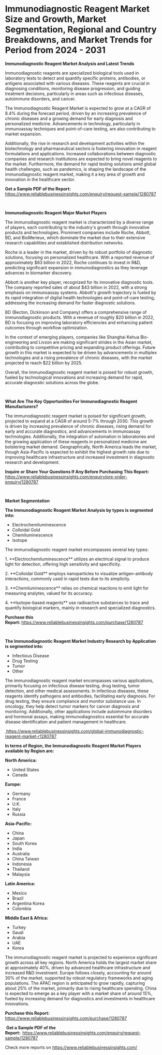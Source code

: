 <p><h1>Immunodiagnostic Reagent Market Size and Growth, Market Segmentation, Regional and Country Breakdowns, and Market Trends for Period from 2024 -  2031</h1></p><p><strong>Immunodiagnostic Reagent Market Analysis and Latest Trends</strong></p>
<p><p>Immunodiagnostic reagents are specialized biological tools used in laboratory tests to detect and quantify specific proteins, antibodies, or antigens associated with various diseases. These reagents are crucial in diagnosing conditions, monitoring disease progression, and guiding treatment decisions, particularly in areas such as infectious diseases, autoimmune disorders, and cancer. </p><p>The Immunodiagnostic Reagent Market is expected to grow at a CAGR of 8.4% during the forecast period, driven by an increasing prevalence of chronic diseases and a growing demand for early diagnosis and personalized medicine. Advancements in technology, particularly in immunoassay techniques and point-of-care testing, are also contributing to market expansion. </p><p>Additionally, the rise in research and development activities within the biotechnology and pharmaceutical sectors is fostering innovation in reagent formulations and applications. Increased collaborations between diagnostic companies and research institutions are expected to bring novel reagents to the market. Furthermore, the demand for rapid testing solutions amid global health challenges, such as pandemics, is shaping the landscape of the immunodiagnostic reagent market, making it a key area of growth and innovation in the healthcare sector.</p></p>
<p><strong>Get a Sample PDF of the Report:&nbsp;</strong> <a href="https://www.reliablebusinessinsights.com/enquiry/request-sample/1280787?utm_campaign=112&utm_medium=2&utm_source=Github&utm_content=ia&utm_term=27122024&utm_id=immunodiagnostic-reagent">https://www.reliablebusinessinsights.com/enquiry/request-sample/1280787</a></p>
<p>&nbsp;</p>
<p><strong>Immunodiagnostic Reagent Major Market Players</strong></p>
<p><p>The immunodiagnostic reagent market is characterized by a diverse range of players, each contributing to the industry's growth through innovative products and technologies. Prominent companies include Roche, Abbott, BD, and BioMerieux, which dominate the market due to their extensive research capabilities and established distribution networks.</p><p>Roche is a leader in the market, driven by its robust portfolio of diagnostic solutions, focusing on personalized healthcare. With a reported revenue of approximately $63 billion in 2022, Roche continues to invest in R&D, predicting significant expansion in immunodiagnostics as they leverage advances in biomarker discovery.</p><p>Abbott is another key player, recognized for its innovative diagnostic tools. The company reported sales of about $43 billion in 2022, with a strong emphasis on immunoassay systems. Abbott's growth trajectory is fueled by its rapid integration of digital health technologies and point-of-care testing, addressing the increasing demand for faster diagnostic solutions.</p><p>BD (Becton, Dickinson and Company) offers a comprehensive range of immunodiagnostic products. With a revenue of roughly $20 billion in 2022, BD is focusing on improving laboratory efficiencies and enhancing patient outcomes through workflow optimization.</p><p>In the context of emerging players, companies like Shanghai Kehua Bio-engineering and Livzon are making significant strides in the Asian market, contributing to competitive pricing and expanding product offerings. Future growth in this market is expected to be driven by advancements in multiplex technologies and a rising prevalence of chronic diseases, with the market projected to reach $22 billion by 2025.</p><p>Overall, the immunodiagnostic reagent market is poised for robust growth, fueled by technological innovations and increasing demand for rapid, accurate diagnostic solutions across the globe.</p></p>
<p>&nbsp;</p>
<p><strong>What Are The Key Opportunities For Immunodiagnostic Reagent Manufacturers?</strong></p>
<p><p>The immunodiagnostic reagent market is poised for significant growth, projected to expand at a CAGR of around 5-7% through 2030. This growth is driven by increasing prevalence of chronic diseases, rising demand for early and accurate diagnostics, and advancements in immunoassay technologies. Additionally, the integration of automation in laboratories and the growing application of these reagents in personalized medicine are bolstering market demand. Geographically, North America leads the market, though Asia-Pacific is expected to exhibit the highest growth rate due to improving healthcare infrastructure and increased investment in diagnostic research and development.</p></p>
<p><strong>Inquire or Share Your Questions If Any Before Purchasing This Report:</strong> <a href="https://www.reliablebusinessinsights.com/enquiry/pre-order-enquiry/1280787?utm_campaign=112&utm_medium=2&utm_source=Github&utm_content=ia&utm_term=27122024&utm_id=immunodiagnostic-reagent">https://www.reliablebusinessinsights.com/enquiry/pre-order-enquiry/1280787</a></p>
<p>&nbsp;</p>
<p><strong>Market Segmentation</strong></p>
<p><strong>The Immunodiagnostic Reagent Market Analysis by types is segmented into:</strong></p>
<p><ul><li>Electrochemiluminescence</li><li>Colloidal Gold</li><li>Chemiluminescence</li><li>Isotope</li></ul></p>
<p><p>The immunodiagnostic reagent market encompasses several key types: </p><p>1. **Electrochemiluminescence** utilizes an electrical signal to produce light for detection, offering high sensitivity and specificity. </p><p>2. **Colloidal Gold** employs nanoparticles to visualize antigen-antibody interactions, commonly used in rapid tests due to its simplicity. </p><p>3. **Chemiluminescence** relies on chemical reactions to emit light for measuring analytes, valued for its accuracy. </p><p>4. **Isotope-based reagents** use radioactive substances to trace and quantify biological markers, mainly in research and specialized diagnostics.</p></p>
<p><strong>Purchase this Report:&nbsp;</strong><a href="https://www.reliablebusinessinsights.com/purchase/1280787?utm_campaign=112&utm_medium=2&utm_source=Github&utm_content=ia&utm_term=27122024&utm_id=immunodiagnostic-reagent">https://www.reliablebusinessinsights.com/purchase/1280787</a></p>
<p>&nbsp;</p>
<p><strong>The Immunodiagnostic Reagent Market Industry Research by Application is segmented into:</strong></p>
<p><ul><li>Infectious Disease</li><li>Drug Testing</li><li>Tumor</li><li>Other</li></ul></p>
<p><p>The immunodiagnostic reagent market encompasses various applications, primarily focusing on infectious disease testing, drug testing, tumor detection, and other medical assessments. In infectious diseases, these reagents identify pathogens and antibodies, facilitating early diagnosis. For drug testing, they ensure compliance and monitor substance use. In oncology, they help detect tumor markers for cancer diagnosis and monitoring. Additionally, other applications include autoimmune disorders and hormonal assays, making immunodiagnostics essential for accurate disease identification and patient management in healthcare.</p></p>
<p><a href="https://www.reliablebusinessinsights.com/global-immunodiagnostic-reagent-market-r1280787?utm_campaign=112&utm_medium=2&utm_source=Github&utm_content=ia&utm_term=27122024&utm_id=immunodiagnostic-reagent">&nbsp;https://www.reliablebusinessinsights.com/global-immunodiagnostic-reagent-market-r1280787</a></p>
<p><strong>In terms of Region, the Immunodiagnostic Reagent Market Players available by Region are:</strong></p>
<p>
    <p> <strong> North America: </strong>
        <ul>
            <li>United States</li>
            <li>Canada</li>
        </ul>
        </p> 
    <p> <strong> Europe: </strong>
        <ul>
            <li>Germany</li>
            <li>France</li>
            <li>U.K.</li>
            <li>Italy</li>
            <li>Russia</li>
        </ul>
        </p> 
    <p> <strong> Asia-Pacific: </strong>
        <ul>
            <li>China</li>
            <li>Japan</li>
            <li>South Korea</li>
            <li>India</li>
            <li>Australia</li>
            <li>China Taiwan</li>
            <li>Indonesia</li>
            <li>Thailand</li>
            <li>Malaysia</li>
        </ul>
        </p> 
    <p> <strong> Latin America: </strong>
        <ul>
            <li>Mexico</li>
            <li>Brazil</li>
            <li>Argentina Korea</li>
            <li>Colombia</li>
        </ul>
        </p> 
    <p> <strong> Middle East & Africa: </strong>
        <ul>
            <li>Turkey</li>
            <li>Saudi</li>
            <li>Arabia</li>
            <li>UAE</li>
            <li>Korea</li>
        </ul>
    </p>
    </p>
<p><p>The immunodiagnostic reagent market is projected to experience significant growth across all key regions. North America holds the largest market share at approximately 40%, driven by advanced healthcare infrastructure and increased R&D investment. Europe follows closely, accounting for around 30% of the market, supported by robust regulatory frameworks and aging populations. The APAC region is anticipated to grow rapidly, capturing about 25% of the market, primarily due to rising healthcare spending. China is expected to emerge as a key player with a market share of around 15%, fueled by increasing demand for diagnostics and investments in healthcare innovations.</p></p>
<p><strong>Purchase this Report: </strong><a href="https://www.reliablebusinessinsights.com/purchase/1280787?utm_campaign=112&utm_medium=2&utm_source=Github&utm_content=ia&utm_term=27122024&utm_id=immunodiagnostic-reagent">https://www.reliablebusinessinsights.com/purchase/1280787</a></p>
<p>&nbsp;<strong>Get a Sample PDF of the Report:&nbsp;&nbsp;</strong><a href="https://www.reliablebusinessinsights.com/enquiry/request-sample/1280787?utm_campaign=112&utm_medium=2&utm_source=Github&utm_content=ia&utm_term=27122024&utm_id=immunodiagnostic-reagent">https://www.reliablebusinessinsights.com/enquiry/request-sample/1280787</a></p>
<p><strong></strong></p>
<p>Check more reports on <a href="https://www.reliablebusinessinsights.com/?utm_campaign=112&utm_medium=2&utm_source=Github&utm_content=ia&utm_term=27122024&utm_id=immunodiagnostic-reagent">https://www.reliablebusinessinsights.com/</a></p>